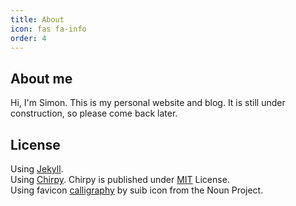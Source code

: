 ```yaml
---
title: About
icon: fas fa-info
order: 4
---
```


## About me
Hi, I'm Simon. This is my personal website and blog. It is still under construction, so please come back later.
## License
Using [Jekyll](https://jekyllrb.com/).  
Using [Chirpy](https://github.com/cotes2020/jekyll-theme-chirpy). Chirpy is published under [MIT](https://github.com/cotes2020/jekyll-theme-chirpy/blob/master/LICENSE) License.  
Using favicon [calligraphy](https://thenounproject.com/search/?q=calligraphy&i=1606333) by suib icon from the Noun Project.  
